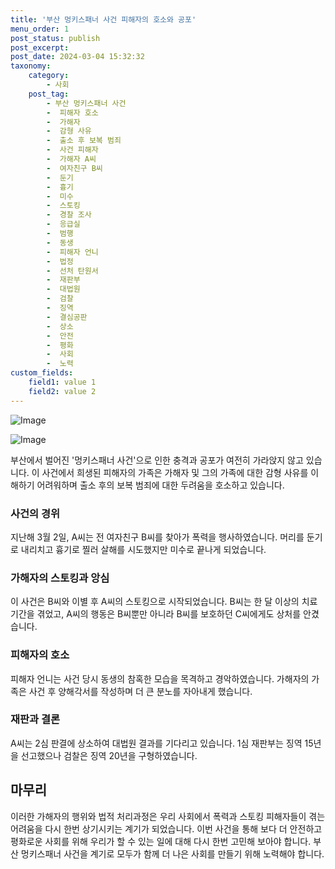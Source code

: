 ```yaml
---
title: '부산 멍키스패너 사건 피해자의 호소와 공포'
menu_order: 1
post_status: publish
post_excerpt: 
post_date: 2024-03-04 15:32:32
taxonomy:
    category:
        - 사회
    post_tag:
        - 부산 멍키스패너 사건
        -  피해자 호소
        -  가해자
        -  감형 사유
        -  출소 후 보복 범죄
        -  사건 피해자
        -  가해자 A씨
        -  여자친구 B씨
        -  둔기
        -  흉기
        -  미수
        -  스토킹
        -  경찰 조사
        -  응급실
        -  범행
        -  동생
        -  피해자 언니
        -  법정
        -  선처 탄원서
        -  재판부
        -  대법원
        -  검찰
        -  징역
        -  결심공판
        -  상소
        -  안전
        -  평화
        -  사회
        -  노력
custom_fields:
    field1: value 1
    field2: value 2
---
```


![Image](https://imgnews.pstatic.net/image/018/2024/03/04/0005684520_001_20240304091810798.jpg?type=w647)

![Image](https://imgnews.pstatic.net/image/018/2024/03/04/0005684520_002_20240304091810807.jpg?type=w647)

부산에서 벌어진 '멍키스패너 사건'으로 인한 충격과 공포가 여전히 가라앉지 않고 있습니다. 이 사건에서 희생된 피해자의 가족은 가해자 및 그의 가족에 대한 감형 사유를 이해하기 어려워하며 출소 후의 보복 범죄에 대한 두려움을 호소하고 있습니다. 
### 사건의 경위
지난해 3월 2일, A씨는 전 여자친구 B씨를 찾아가 폭력을 행사하였습니다. 머리를 둔기로 내리치고 흉기로 찔러 살해를 시도했지만 미수로 끝나게 되었습니다. 
### 가해자의 스토킹과 앙심
이 사건은 B씨와 이별 후 A씨의 스토킹으로 시작되었습니다. B씨는 한 달 이상의 치료 기간을 겪었고, A씨의 행동은 B씨뿐만 아니라 B씨를 보호하던 C씨에게도 상처를 안겼습니다.
### 피해자의 호소
피해자 언니는 사건 당시 동생의 참혹한 모습을 목격하고 경악하였습니다. 가해자의 가족은 사건 후 양해각서를 작성하며 더 큰 분노를 자아내게 했습니다. 
### 재판과 결론
A씨는 2심 판결에 상소하여 대법원 결과를 기다리고 있습니다. 1심 재판부는 징역 15년을 선고했으나 검찰은 징역 20년을 구형하였습니다. 
## 마무리
이러한 가해자의 행위와 법적 처리과정은 우리 사회에서 폭력과 스토킹 피해자들이 겪는 어려움을 다시 한번 상기시키는 계기가 되었습니다. 이번 사건을 통해 보다 더 안전하고 평화로운 사회를 위해 우리가 할 수 있는 일에 대해 다시 한번 고민해 보아야 합니다. 부산 멍키스패너 사건을 계기로 모두가 함께 더 나은 사회를 만들기 위해 노력해야 합니다.
